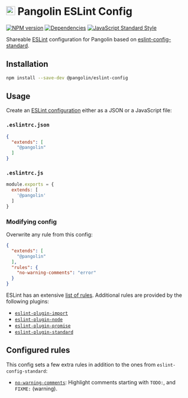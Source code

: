 # <img alt="" src="https://cdn.rawgit.com/pangolinjs/brand/master/icon/icon.svg" width="24"> Pangolin ESLint Config

[![NPM version][npm-image]][npm-url]
[![Dependencies][dependencies-image]][npm-url]
[![JavaScript Standard Style][standard-image]][standard-url]

Shareable [ESLint](https://eslint.org/) configuration for Pangolin based on
[eslint-config-standard](https://github.com/standard/eslint-config-standard).

## Installation

```bash
npm install --save-dev @pangolin/eslint-config
```

## Usage

Create an [ESLint configuration](https://eslint.org/docs/user-guide/configuring)
either as a JSON or a JavaScript file:

### `.eslintrc.json`

```json
{
  "extends": [
    "@pangolin"
  ]
}
```

### `.eslintrc.js`

```js
module.exports = {
  extends: [
    '@pangolin'
  ]
}
```

### Modifying config

Overwrite any rule from this config:

```json
{
  "extends": [
    "@pangolin"
  ],
  "rules": {
    "no-warning-comments": "error"
  }
}
```

ESLint has an extensive [list of rules](https://eslint.org/docs/rules/).
Additional rules are provided by the following plugins:

- [`eslint-plugin-import`](https://github.com/benmosher/eslint-plugin-import)
- [`eslint-plugin-node`](https://github.com/mysticatea/eslint-plugin-node)
- [`eslint-plugin-promise`](https://github.com/xjamundx/eslint-plugin-promise)
- [`eslint-plugin-standard`](https://github.com/standard/eslint-plugin-standard)

## Configured rules

This config sets a few extra rules in addition to the ones from `eslint-config-standard`:

- [`no-warning-comments`](https://eslint.org/docs/rules/no-warning-comments):
  Highlight comments starting with `TODO:`, and `FIXME:` (warning).

[npm-image]: https://img.shields.io/npm/v/@pangolin/eslint-config.svg?style=flat-square
[npm-url]: https://www.npmjs.com/package/@pangolin/eslint-config

[dependencies-image]: https://img.shields.io/david/pangolinjs/eslint-config.svg?style=flat-square

[standard-image]: https://img.shields.io/badge/code_style-standard-brightgreen.svg?style=flat-square
[standard-url]: https://standardjs.com
